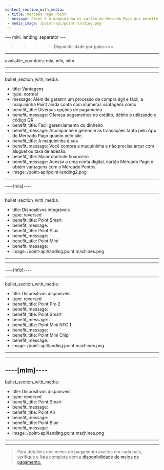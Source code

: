 ```yaml
---
content_section_with_media: 
 - title: Mercado Pago Point
 - message: Point é a maquininha de cartão do Mercado Pago que permite aos compradores realizarem pagamentos presenciais de maneira rápida e segura utilizando cartões de crédito ou débito. Além disso, utilizando Point é possível oferecer parcelamento com ou sem juros, além de todos os benefícios que o Mercado Pago disponibiliza.
 - media_image: /point-api/point-landing.png
---
```


--- mini_landing_separator ---

>>>> Disponibilidade por país<<<<
---
available_countries: mla, mlb, mlm

---

---
bullet_section_with_media: 
 - title: Vantagens
 - type: normal
 - message: Além de garantir um processo de compra ágil e fácil, a maquininha Point ainda conta com inúmeras vantagens como:
 - benefit_title: Diversas opções de pagamento
 - benefit_message: Ofereça pagamentos no crédito, débito e utilizando o código QR
 - benefit_title: Fácil gerenciamento do dinheiro
 - benefit_message: Acompanhe e gerencie as transações tanto pelo App do Mercado Pago quanto pelo site.
 - benefit_title: A maquininha é sua
 - benefit_message: Você compra a maquininha e não precisa arcar com aluguel ou taxa de adesão.
 - benefit_title: Maior controle financeiro
 - benefit_message: Acesso a uma conta digital, cartão Mercado Pago e obtém vantagens com o Mercado Pontos.
 - image: /point-api/point-landing2.png
---

----[mla]----

---
bullet_section_with_media:
 - title: Dispositivos integráveis
 - type: reversed
 - benefit_title: Point Smart
 - benefit_message: 
 - benefit_title: Point Plus
 - benefit_message: 
 - benefit_title: Point Mini
 - benefit_message:
 - image: /point-api/landing.point.machines.png
---

------------


----[mlb]----

---
bullet_section_with_media: 
 - title: Dispositivos disponíveis
 - type: reversed
 - benefit_title: Point Pro 2
 - benefit_message:
 - benefit_title: Point Smart
 - benefit_message:
 - benefit_title: Point Mini NFC 1
 - benefit_message: 
 - benefit_title: Point Mini Chip
 - benefit_message: 
 - image: /point-api/landing.point.machines.png
---

------------

----[mlm]----
---
bullet_section_with_media: 
 - title: Dispositivos disponíveis
 - type: reversed
 - benefit_title: Point Smart
 - benefit_message: 
 - benefit_title: Point Air
 - benefit_message: 
 - benefit_title: Point Blue
 - benefit_message: 
 - image: /point-api/landing.point.machines.png
---

------------

> Para detalhes dos meios de pagamento aceitos em cada país, verifique a lista completa com a [disponibilidade de meios de pagamento.](/developers/pt/docs/sales-processing/payment-methods)